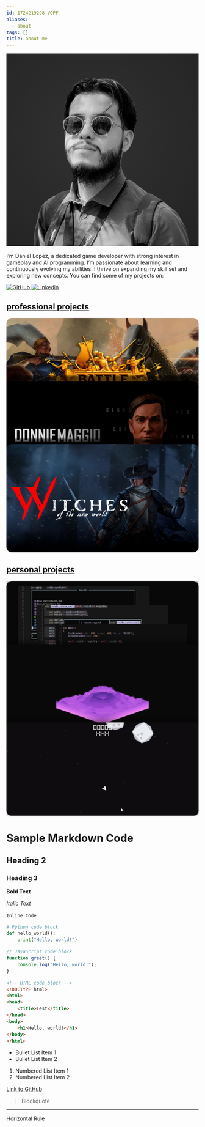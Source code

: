 ```yaml
---
id: 1724219298-VQPF
aliases:
  - about
tags: []
title: about me
---
```


<div class="flex-container">
  <div class="flex-item-fixed">
    <img src="assets/imgs/profile.png" alt="Daniel López" class="profile-img">
  </div>
  <div class="flex-item-grow">
    <p>
      I’m Daniel López, a dedicated game developer with strong interest in gameplay and AI programming.
      I’m passionate about learning and continuously evolving my abilities. I thrive on expanding my skill set and exploring new concepts.
      You can find some of my projects on: 
    </p>
    <a href="https://github.com/DanielEliasib" class="reset-external-link">
      <img src="https://img.shields.io/badge/GitHub-%23121011.svg?logo=github&logoColor=white" alt="GitHub">
    </a>
    <a href="https://www.linkedin.com/in/daniel-eliasib-lopez" class="reset-external-link">
      <img src="https://img.shields.io/badge/Linkedin-%230077B5.svg?logo=linkedin&logoColor=white" alt="Linkedin">
    </a>
  </div>
</div>

<div class="responsive-container">
<div class="vertical-container">
  <div class="content">
    <h2><a href="1724284122-PHVP-professional_projects" target="_self">professional projects</a></h2>
  </div>
  <a href="1724284122-PHVP-professional_projects" target="_self">
    <img src="assets/imgs/proff_preview.png" alt="proffesional projects preview img" class="vertical-image">
  </a>
</div>
<div class="vertical-container">
  <div class="content">
    <h2><a href="1724306122-EEMH-personal_projects" target="_self">personal projects</a></h2>
  </div>
  <a href="1724306122-EEMH-personal_projects" target="_self">
    <img src="assets/imgs/pers_preview.png" alt="personal projects preview img" class="vertical-image">
  </a>
</div>
</div>

# Sample Markdown Code

## Heading 2

### Heading 3

**Bold Text**

*Italic Text*

`Inline Code`

```python
# Python code block
def hello_world():
    print("Hello, world!")
```

```javascript
// JavaScript code block
function greet() {
    console.log("Hello, world!");
}
```

```html
<!-- HTML code block -->
<!DOCTYPE html>
<html>
<head>
    <title>Test</title>
</head>
<body>
    <h1>Hello, world!</h1>
</body>
</html>
```

- Bullet List Item 1
- Bullet List Item 2

1. Numbered List Item 1
2. Numbered List Item 2

[Link to GitHub](https://github.com)

> Blockquote

---

Horizontal Rule
```


